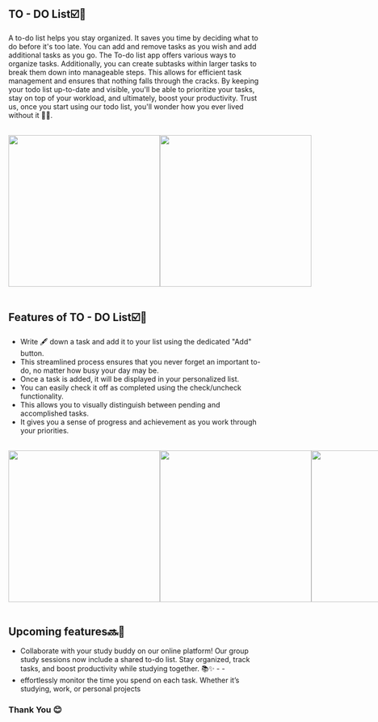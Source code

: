 ## TO - DO List☑️📝

A to-do list helps you stay organized. It saves you time by deciding what to do before it's too late. You can add and remove tasks as you wish and add additional tasks as you go. The To-do list app offers various ways to organize tasks. Additionally, you can create subtasks within larger tasks to break them down into manageable steps. This allows for efficient task management and ensures that nothing falls through the cracks. By keeping your todo list up-to-date and visible, you'll be able to prioritize your tasks, stay on top of your workload, and ultimately, boost your productivity. Trust us, once you start using our todo list, you'll wonder how you ever lived without it 💁‍♀️.
<br>
<br>
<div style="display: flex; flex-direction: row; ">
    <img src="https://github.com/Nishcurse/ignore-/assets/114647752/7277d5bd-d8a4-40ca-a200-35b4191052a9" style="width: auto; height: 300px; flex: 1;">
    <img src="https://github.com/Nishcurse/ignore-/assets/114647752/3b47f742-114d-4a1d-992c-918c610eac32" style="width: auto; height: 300px; flex: 1;">
  
</div>
<br>

## Features of TO - DO List☑️🌟

- Write 🖋️ down a task and add it to your list using the dedicated "Add" button.
- This streamlined process ensures that you never forget an important to-do, no matter how busy your day may be.
- Once a task is added, it will be displayed in your personalized list.
- You can easily check it off as completed using the check/uncheck functionality.
- This allows you to visually distinguish between pending and accomplished tasks.
- It gives you a sense of progress and achievement as you work through your priorities.

<br>
<div style="display: flex; flex-direction: row; ">
    <img src="https://github.com/Nishcurse/ignore-/assets/114647752/8cd3e7e1-e185-4a6b-b4ca-d2b23f151363" style="width: auto; height: 300px; flex: 1;">
    <img src="https://github.com/Nishcurse/ignore-/assets/114647752/3b47f742-114d-4a1d-992c-918c610eac32" style="width: auto; height: 300px; flex: 1;">
    <img src="https://github.com/Nishcurse/ignore-/assets/114647752/02560051-b979-43cf-a539-ff95a1f768e0" style="width: auto; height: 300px; flex: 1;">
</div>
<br>

## Upcoming features🔜🚀

 - Collaborate with your study buddy on our online platform! Our group study sessions now include a shared to-do list. Stay organized, track tasks, and boost productivity while studying together. 📚✨ - -
 - effortlessly monitor the time you spend on each task. Whether it’s studying, work, or personal projects<br>

### Thank You 😊

